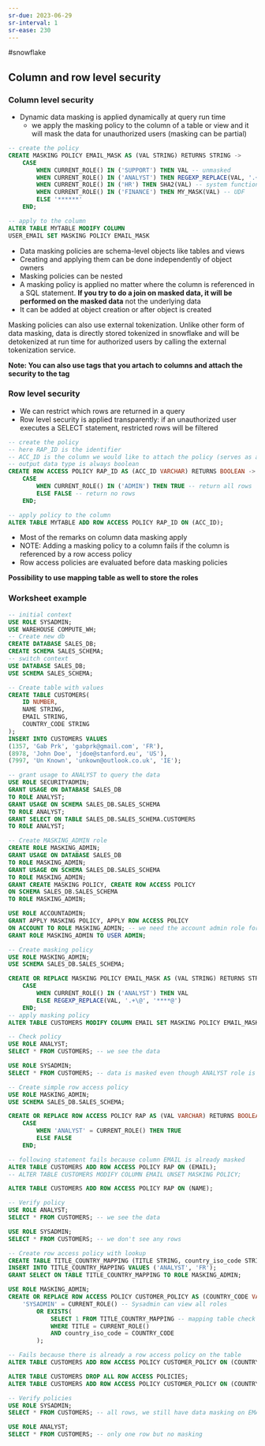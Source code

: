 ```yaml
---
sr-due: 2023-06-29
sr-interval: 1
sr-ease: 230
---
```


#snowflake

## Column and row level security

### Column level security

- Dynamic data masking is applied dynamically at query run time
  - we apply the masking policy to the column of a table or view and it will mask the data for unauthorized users (masking can be partial)

```sql
-- create the policy
CREATE MASKING POLICY EMAIL_MASK AS (VAL STRING) RETURNS STRING ->
    CASE
        WHEN CURRENT_ROLE() IN ('SUPPORT') THEN VAL -- unmasked
        WHEN CURRENT_ROLE() IN ('ANALYST') THEN REGEXP_REPLACE(VAL, '.+\@', '****@') -- partial mask
        WHEN CURRENT_ROLE() IN ('HR') THEN SHA2(VAL) -- system functions
        WHEN CURRENT_ROLE() IN ('FINANCE') THEN MY_MASK(VAL) -- UDF
        ELSE '******'
    END;

-- apply to the column
ALTER TABLE MYTABLE MODIFY COLUMN
USER_EMAIL SET MASKING POLICY EMAIL_MASK
```

- Data masking policies are schema-level objects like tables and views
- Creating and applying them can be done independently of object owners
- Masking policies can be nested
- A masking policy is applied no matter where the column is referenced in a SQL statement. **If you try to do a join on masked data, it will be performed on the masked data** not the underlying data
- It can be added at object creation or after object is created

Masking policies can also use external tokenization. Unlike other form of data masking, data is directly stored tokenized in snowflake and will be detokenized at run time for authorized users by calling the external tokenization service.

**Note: You can also use tags that you artach to columns and attach the security to the tag**

### Row level security

- We can restrict which rows are returned in a query
- Row level security is applied transparently: if an unauthorized user executes a SELECT statement, restricted rows will be filtered

```sql
-- create the policy
-- here RAP_ID is the identifier
-- ACC_ID is the column we would like to attach the policy (serves as a sort of anchor)
-- output data type is always boolean
CREATE ROW ACCESS POLICY RAP_ID AS (ACC_ID VARCHAR) RETURNS BOOLEAN ->
    CASE
        WHEN CURRENT_ROLE() IN ('ADMIN') THEN TRUE -- return all rows
        ELSE FALSE -- return no rows
    END;

-- apply policy to the column
ALTER TABLE MYTABLE ADD ROW ACCESS POLICY RAP_ID ON (ACC_ID);
```

- Most of the remarks on column data masking apply
- NOTE: Adding a masking policy to a column fails if the column is referenced by a row access policy
- Row access policies are evaluated before data masking policies

**Possibility to use mapping table as well to store the roles**

### Worksheet example

```sql
-- initial context
USE ROLE SYSADMIN;
USE WAREHOUSE COMPUTE_WH;
-- Create new db
CREATE DATABASE SALES_DB;
CREATE SCHEMA SALES_SCHEMA;
-- switch context
USE DATABASE SALES_DB;
USE SCHEMA SALES_SCHEMA;

-- Create table with values
CREATE TABLE CUSTOMERS(
    ID NUMBER,
    NAME STRING,
    EMAIL STRING,
    COUNTRY_CODE STRING
);
INSERT INTO CUSTOMERS VALUES
(1357, 'Gab Prk', 'gabprk@gmail.com', 'FR'),
(8978, 'John Doe', 'jdoe@stanford.eu', 'US'),
(7997, 'Un Known', 'unkown@outlook.co.uk', 'IE');

-- grant usage to ANALYST to query the data
USE ROLE SECURITYADMIN;
GRANT USAGE ON DATABASE SALES_DB
TO ROLE ANALYST;
GRANT USAGE ON SCHEMA SALES_DB.SALES_SCHEMA
TO ROLE ANALYST;
GRANT SELECT ON TABLE SALES_DB.SALES_SCHEMA.CUSTOMERS
TO ROLE ANALYST;

-- Create MASKING_ADMIN role
CREATE ROLE MASKING_ADMIN;
GRANT USAGE ON DATABASE SALES_DB
TO ROLE MASKING_ADMIN;
GRANT USAGE ON SCHEMA SALES_DB.SALES_SCHEMA
TO ROLE MASKING_ADMIN;
GRANT CREATE MASKING POLICY, CREATE ROW ACCESS POLICY
ON SCHEMA SALES_DB.SALES_SCHEMA
TO ROLE MASKING_ADMIN;

USE ROLE ACCOUNTADMIN;
GRANT APPLY MASKING POLICY, APPLY ROW ACCESS POLICY
ON ACCOUNT TO ROLE MASKING_ADMIN; -- we need the account admin role for this one
GRANT ROLE MASKING_ADMIN TO USER ADMIN;

-- Create masking policy
USE ROLE MASKING_ADMIN;
USE SCHEMA SALES_DB.SALES_SCHEMA;

CREATE OR REPLACE MASKING POLICY EMAIL_MASK AS (VAL STRING) RETURNS STRING ->
    CASE
        WHEN CURRENT_ROLE() IN ('ANALYST') THEN VAL
        ELSE REGEXP_REPLACE(VAL, '.+\@', '****@')
    END;
-- apply masking policy
ALTER TABLE CUSTOMERS MODIFY COLUMN EMAIL SET MASKING POLICY EMAIL_MASK;

-- Check policy
USE ROLE ANALYST;
SELECT * FROM CUSTOMERS; -- we see the data

USE ROLE SYSADMIN;
SELECT * FROM CUSTOMERS; -- data is masked even though ANALYST role is GRANTED to SYSADMIN

-- Create simple row access policy
USE ROLE MASKING_ADMIN;
USE SCHEMA SALES_DB.SALES_SCHEMA;

CREATE OR REPLACE ROW ACCESS POLICY RAP AS (VAL VARCHAR) RETURNS BOOLEAN ->
    CASE
        WHEN 'ANALYST' = CURRENT_ROLE() THEN TRUE
        ELSE FALSE
    END;

-- following statement fails because column EMAIL is already masked
ALTER TABLE CUSTOMERS ADD ROW ACCESS POLICY RAP ON (EMAIL);
-- ALTER TABLE CUSTOMERS MODIFY COLUMN EMAIL UNSET MASKING POLICY;

ALTER TABLE CUSTOMERS ADD ROW ACCESS POLICY RAP ON (NAME);

-- Verify policy
USE ROLE ANALYST;
SELECT * FROM CUSTOMERS; -- we see the data

USE ROLE SYSADMIN;
SELECT * FROM CUSTOMERS; -- we don't see any rows

-- Create row access policy with lookup
CREATE TABLE TITLE_COUNTRY_MAPPING (TITLE STRING, country_iso_code STRING);
INSERT INTO TITLE_COUNTRY_MAPPING VALUES ('ANALYST', 'FR');
GRANT SELECT ON TABLE TITLE_COUNTRY_MAPPING TO ROLE MASKING_ADMIN;

USE ROLE MASKING_ADMIN;
CREATE OR REPLACE ROW ACCESS POLICY CUSTOMER_POLICY AS (COUNTRY_CODE VARCHAR) RETURNS BOOLEAN ->
    'SYSADMIN' = CURRENT_ROLE() -- Sysadmin can view all roles
        OR EXISTS(
            SELECT 1 FROM TITLE_COUNTRY_MAPPING -- mapping table check
            WHERE TITLE = CURRENT_ROLE()
            AND country_iso_code = COUNTRY_CODE
        );

-- Fails because there is already a row access policy on the table
ALTER TABLE CUSTOMERS ADD ROW ACCESS POLICY CUSTOMER_POLICY ON (COUNTRY_CODE);

ALTER TABLE CUSTOMERS DROP ALL ROW ACCESS POLICIES;
ALTER TABLE CUSTOMERS ADD ROW ACCESS POLICY CUSTOMER_POLICY ON (COUNTRY_CODE);

-- Verify policies
USE ROLE SYSADMIN;
SELECT * FROM CUSTOMERS; -- all rows, we still have data masking on EMAIL

USE ROLE ANALYST;
SELECT * FROM CUSTOMERS; -- only one row but no masking
```

